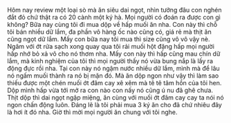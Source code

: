 Hôm nay review một loại sò mà ăn siêu dai ngọt, nhìn tưởng đâu con nghén đắt đỏ chứ thật ra có 20 cành một ký hà. Mọi người có đoán ra được con gì không? Bữa nay cùng tôi đi mua dộp về hấp muối ăn nha. Con này thì chỗ tôi bán nhiều dữ lắm, đa phần vô hàng ốc nào cũng có, giá rẻ mà thịt ăn cũng ngọt dữ lắm. Mấy con bữa nay tôi mua thì size cũng vô vô vậy nè. Ngâm với ớt rửa sạch xong quay qua tôi rải muối hột đặng hấp mọi người hấp nhớ bỏ xả vô cho nó thơm nha. Mấy con này thì hấp cũng mau chín dữ lắm, mà kinh nghiệm của tôi thì mọi người thấy nó vừa bung nắp là lấy ra động đực rồi nha. Tại con này nó ngậm nước nhiều dữ lắm, mình mà để lâu nó ngấm muối thành ra nó bị mặn đó. Mà ăn dộp ngon như vậy thì làm sao thiếu được một chén muối ớt đâm cay xê xêm mà tê tê tâm hồn của tôi hen. Dộp mình hấp vừa tới mở ra con nào con nấy nó cũng ú nu đã ghê chưa. Thịt dộp thì dai ngọt ngập miệng, ăn cùng với muối ớt đâm cay cay ta nói nó ngon chấn động luôn. Đáng lẽ là tôi phải mua 3 ký ăn cho đã chứ nhiêu đây là hơi ít đó nha. Giờ thì mời mọi người ăn chung với tôi nghe.